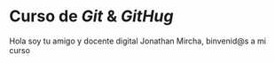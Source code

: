 # Curso de _Git_ & _GitHug_

Hola soy tu amigo y docente digital Jonathan Mircha, binvenid@s a mi curso
